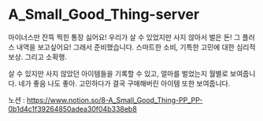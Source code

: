 # A_Small_Good_Thing-server

마이너스만 잔뜩 찍힌 통장 싫어요!
우리가 살 수 있었지만 사지 않아서 벌은 돈! 그 플러스 내역을 보고싶어요!
그래서 준비했습니다. 
스마트한 소비, 기특한 고민에 대한 심리적 보상. 그리고 소확행.

살 수 있지만 사지 않았던 아이템들을 기록할 수 있고, 얼마를 벌었는지 월별로 보여줍니다. 네가 좋음 나도 좋아. 고민하다가 결국 구매해버린 아이템 또한 보여줍니다.

노션 : https://www.notion.so/8-A_Small_Good_Thing-PP_PP-0b1d4c1f39264850adea30f04b338eb8